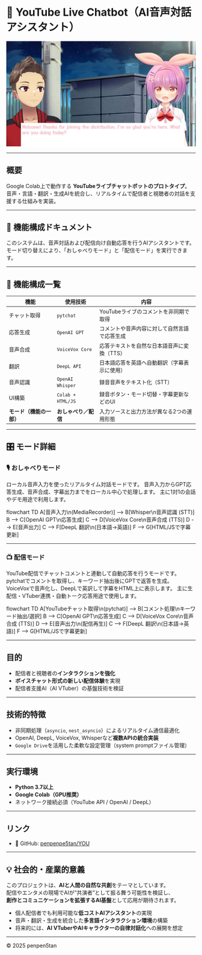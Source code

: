 # 🎤 YouTube Live Chatbot（AI音声対話アシスタント）

<div align="center">
  <img src="/assets/images/voicebot_diagram.png" alt=" YouTube Live Chatbot" width="600">
</div>

---

## 概要
Google Colab上で動作する **YouTubeライブチャットボットのプロトタイプ**。  
音声・言語・翻訳・生成AIを統合し、リアルタイムで配信者と視聴者の対話を支援する仕組みを実装。

---

## 🧩 機能構成ドキュメント

このシステムは、音声対話および配信向け自動応答を行うAIアシスタントです。
モード切り替えにより、「おしゃべりモード」と「配信モード」を実行できます。

---

## 🧠 機能構成一覧

| 機能             | 使用技術              | 内容                      |
| -------------- | ----------------- | ----------------------- |
| チャット取得         | `pytchat`         | YouTubeライブのコメントを非同期で取得  |
| 応答生成           | `OpenAI GPT`      | コメントや音声内容に対して自然言語で応答生成  |
| 音声合成           | `VoiceVox Core`   | 応答テキストを自然な日本語音声に変換（TTS） |
| 翻訳             | `DeepL API`       | 日本語応答を英語へ自動翻訳（字幕表示に使用）  |
| 音声認識           | `OpenAI Whisper`  | 録音音声をテキスト化（STT）         |
| UI構築           | `Colab + HTML/JS` | 録音ボタン・モード切替・字幕更新などのUI   |
| **モード（機能の一部）** | **おしゃべり／配信**      | 入力ソースと出力方法が異なる2つの運用形態   |

---

## 🎛 モード詳細

### 🎙 おしゃべりモード

ローカル音声入力を使ったリアルタイム対話モードです。
音声入力からGPT応答生成、音声合成、字幕出力までをローカル中心で処理します。
主に1対1の会話やデモ用途で利用します。


flowchart TD
    A[音声入力\n(MediaRecorder)] --> B[Whisper\n音声認識 (STT)]
    B --> C[OpenAI GPT\n応答生成]
    C --> D[VoiceVox Core\n音声合成 (TTS)]
    D --> E[音声出力]
    C --> F[DeepL 翻訳\n(日本語→英語)]
    F --> G[HTML/JSで字幕更新]


---

### 📺 配信モード

YouTube配信でチャットコメントと連動して自動応答を行うモードです。
pytchatでコメントを取得し、キーワード抽出後にGPTで返答を生成。
VoiceVoxで音声化し、DeepLで英訳して字幕をHTML上に表示します。
主に生配信・VTuber連携・自動トーク応答用途で使用します。


flowchart TD
    A[YouTubeチャット取得\n(pytchat)] --> B[コメント処理\nキーワード抽出/選択]
    B --> C[OpenAI GPT\n応答生成]
    C --> D[VoiceVox Core\n音声合成 (TTS)]
    D --> E[音声出力\n(配信再生)]
    C --> F[DeepL 翻訳\n(日本語→英語)]
    F --> G[HTML/JSで字幕更新]


---


## 目的
- 配信者と視聴者の**インタラクションを強化**  
- **ボイスチャット形式の新しい配信体験**を実現  
- 配信者支援AI（AI VTuber）の基盤技術を検証  

---

## 技術的特徴
- 非同期処理（`asyncio`, `nest_asyncio`）によるリアルタイム通信最適化  
- OpenAI, DeepL, VoiceVox, Whisperなど**複数APIの統合実装**  
- `Google Drive`を活用した柔軟な設定管理（system promptファイル管理）  

---

## 実行環境
- **Python 3.7以上**
- **Google Colab（GPU推奨）**
- ネットワーク接続必須（YouTube API / OpenAI / DeepL）

---

## リンク
- 🧠 GitHub: [penpenpe5tan/YOU](https://github.com/penpenpe5tan/YOU)

---

## 💡 社会的・産業的意義
このプロジェクトは、**AIと人間の自然な共創**をテーマとしています。  
配信やエンタメの現場でAIが“共演者”として振る舞う可能性を検証し、  
**創作とコミュニケーションを拡張するAI基盤**として応用が期待されます。

- 個人配信者でも利用可能な**低コストAIアシスタント**の実現  
- 音声・翻訳・生成を統合した**多言語インタラクション環境**の構築  
- 将来的には、**AI VTuberやAIキャラクターの自律対話化**への展開を想定  

---

© 2025 penpen5tan
